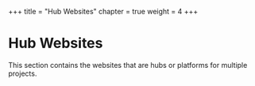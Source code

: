 +++
title = "Hub Websites"
chapter = true
weight = 4
+++

# Hub Websites

This section contains the websites that are hubs or platforms for multiple projects.
